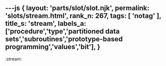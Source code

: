 ---js
{
  layout: 'parts/slot/slot.njk',
  permalink: 'slots/stream.html',
  rank_n: 267,
  tags: [ 'notag' ],
  title_s: 'stream',
  labels_a: ['procedure','type','partitioned data sets','subroutines','prototype-based programming','values','bit'],
}
---
:stream:

